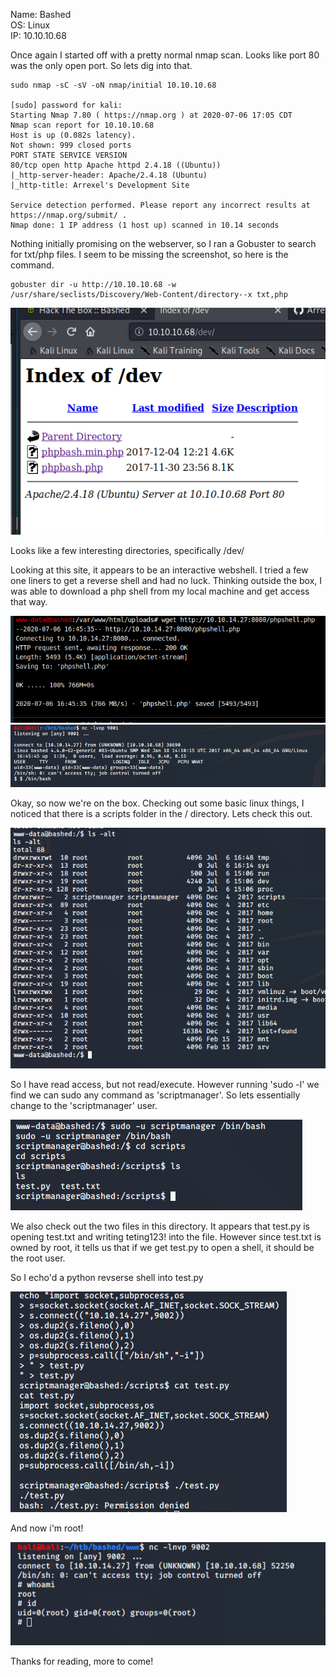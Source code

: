 Name:   Bashed  
OS:     Linux  
IP:     10.10.10.68  

Once again I started off with a pretty normal nmap scan.  Looks like port 80 was the only open port.  So lets dig into that.

    sudo nmap -sC -sV -oN nmap/initial 10.10.10.68
    
    [sudo] password for kali:
    Starting Nmap 7.80 ( https://nmap.org ) at 2020-07-06 17:05 CDT
    Nmap scan report for 10.10.10.68
    Host is up (0.082s latency).
    Not shown: 999 closed ports
    PORT STATE SERVICE VERSION
    80/tcp open http Apache httpd 2.4.18 ((Ubuntu))
    |_http-server-header: Apache/2.4.18 (Ubuntu)
    |_http-title: Arrexel's Development Site

    Service detection performed. Please report any incorrect results at https://nmap.org/submit/ .
    Nmap done: 1 IP address (1 host up) scanned in 10.14 seconds

Nothing initially promising on the webserver, so I ran a Gobuster to search for txt/php files.  I seem to be missing the screenshot, so here is the command.

    gobuster dir -u http://10.10.10.68 -w /usr/share/seclists/Discovery/Web-Content/directory--x txt,php
    
![BashedSite.png](./BashedSite.png)

Looks like a few interesting directories, specifically /dev/

Looking at this site, it appears to be an interactive webshell.  I tried a few one liners to get a reverse shell and had no luck.  Thinking outside the box, I was able to download a php shell from my local machine and get access that way.

![BashedPHP.png](./BashedPHP.png)
![BashedRevShell.png](./BashedRevShell.png)

Okay, so now we're on the box.  Checking out some basic linux things, I noticed that there is a scripts folder in the / directory.  Lets check this out.

![BashedScript.png](./BashedScript.png)

So I have read access, but not read/execute.  However running 'sudo -l' we find we can sudo any command as 'scriptmanager'.  So lets essentially change to the 'scriptmanager' user.

![BashedScriptMan.png](./BashedScriptMan.png)

We also check out the two files in this directory.  It appears that test.py is opening test.txt and writing teting123! into the file.  However since test.txt is owned by root, it tells us that if we get test.py to open a shell, it should be the root user.  

So I echo'd a python revserse shell into test.py 

![BashedTestPY.png](./BashedTestPY.png)

And now i'm root!

![BashedRoot.png](./BashedRoot.png)

Thanks for reading, more to come!
